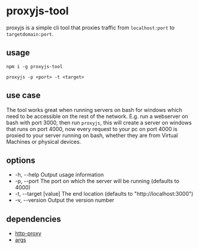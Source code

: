 # proxyjs-tool

proxyjs is a simple cli tool that proxies traffic from `localhost:port` to `targetdomain:port`.

## usage

```npm i -g proxyjs-tool ```

```proxyjs -p <port> -t <target> ```

## use case

The tool works great when running servers on bash for windows which need to be accessible on the rest of the network. E.g. run a webserver on bash with port 3000, then run `proxyjs`, this will create a server on windows that runs on port 4000, now every request to your pc on port 4000 is proxied to your server running on bash, whether they are from Virtual Machines or physical devices.

## options

* -h, --help            Output usage information
* -p, --port <n>        The port on which the server will be running (defaults to 4000)
* -t, --target [value]  The end location (defaults to "http://localhost:3000")
* -v, --version         Output the version number

## dependencies

* [http-proxy](https://github.com/nodejitsu/node-http-proxy)
* [args](https://github.com/leo/args)